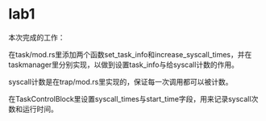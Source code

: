 # lab1

本次完成的工作：

在task/mod.rs里添加两个函数set_task_info和increase_syscall_times，并在taskmanager里分别实现，以做到设置task_info与给syscall计数的作用。

syscall计数是在trap/mod.rs里实现的，保证每一次调用都可以被计数。

在TaskControlBlock里设置syscall_times与start_time字段，用来记录syscall次数和运行时间。